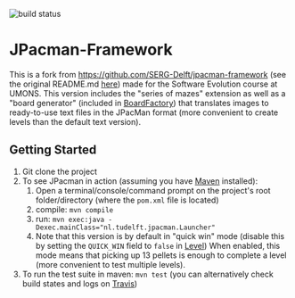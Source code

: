 ![build status](https://travis-ci.org/qdrien/jpacman-framework.svg?branch=master)

JPacman-Framework
=================
This is a fork from https://github.com/SERG-Delft/jpacman-framework (see the original README.md [here](old_README.md)) made for the Software Evolution course at UMONS.
This version includes the "series of mazes" extension as well as a "board generator" (included in [BoardFactory](src/main/java/nl/tudelft/jpacman/board/BoardFactory.java)) that translates images to ready-to-use text files in the JPacMan format (more convenient to create levels than the default text version).

Getting Started
---------------

1. Git clone the project
2. To see JPacman in action (assuming you have [Maven](https://maven.apache.org/) installed): 
    1. Open a terminal/console/command prompt on the project's root folder/directory (where the `pom.xml` file is located)
    2. compile: `mvn compile`
    3. run: `mvn exec:java -Dexec.mainClass="nl.tudelft.jpacman.Launcher"`
    4. Note that this version is by default in "quick win" mode (disable this by setting the `QUICK_WIN` field to `false` in [Level](src/main/java/nl/tudelft/jpacman/level/Level.java))
        When enabled, this mode means that picking up 13 pellets is enough to complete a level (more convenient to test multiple levels).
4. To run the test suite in maven: `mvn test` (you can alternatively check build states and logs on [Travis](https://travis-ci.org/qdrien/jpacman-framework))